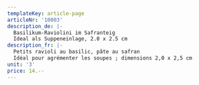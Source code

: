 ```yaml
---
templateKey: article-page
articleNr: '10003'
description_de: |-
  Basilikum-Raviolini im Safranteig
  Ideal als Suppeneinlage, 2.0 x 2.5 cm
description_fr: |-
  Petits ravioli au basilic, pâte au safran
  Idéal pour agrémenter les soupes ; dimensions 2,0 x 2,5 cm
unit: '3'
price: 14.--
---
```


